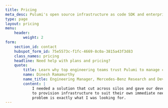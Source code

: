 ```yaml
---
title: Pricing
meta_desc: Pulumi's open source infrastructure as code SDK and enterprise SaaS products together provide plans for teams of all sizes.
type: page
layout: pricing
menu:
    header:
        weight: 2
form:
    section_id: contact
    hubspot_form_id: 75e5573c-f1fc-4669-8c0a-3815a43f3d83
    class_names: pricing
    headline: Need help with plans and pricing?
    quote:
        title: Learn why top engineering teams trust Pulumi to manage complex, multi-cloud environments.
        name: Dinesh Ramamurthy
        name_title: Engineering Manager, Mercedes-Benz Research and Development North America
        content: |
            I needed a solution that cut across silos and gave our developers a tool they could use themselves
            to provision infrastructure to suit their own immediate needs. The way Pulumi solves the multi-cloud
            problem is exactly what I was looking for.
---
```

